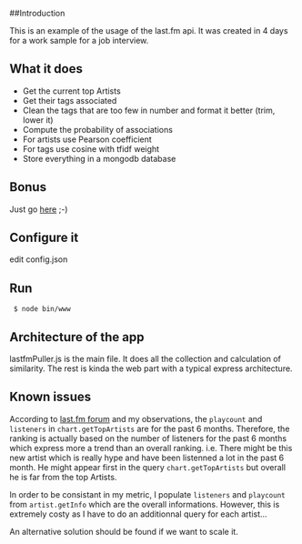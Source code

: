
##Introduction

This is an example of the usage of the last.fm api. It was created in 4 days for a work sample for a job interview.

## What it does

* Get the current top Artists
* Get their tags associated
 * Clean the tags that are too few in number and format it better (trim, lower it)
* Compute the probability of associations 
 * For artists use Pearson coefficient
 * For tags use cosine with tfidf weight
* Store everything in a mongodb database

## Bonus
Just go [here](https://lastfm-playground-zippeurfou.c9.io/) ;-)

## Configure it

edit config.json


## Run
     $ node bin/www

## Architecture of the app

lastfmPuller.js is the main file. It does all the collection and calculation of similarity.
The rest is kinda the web part with a typical express architecture.


## Known issues

According to [last.fm forum](http://www.lastfm.fr/forum/21713/_/598337) and my observations, the `playcount` and `listeners` in `chart.getTopArtists` are for the past 6 months.
Therefore, the ranking is actually based on the number of listeners for the past 6 months which express more a trend than an overall ranking.
i.e. There might be this new artist which is really hype and have been listenned a lot in the past 6 month. He might appear first in the query `chart.getTopArtists` but overall he is far from the top Artists.

In order to be consistant in my metric, I populate `listeners` and `playcount` from `artist.getInfo` which are the overall informations.
However, this is extremely costy as I have to do an additionnal query for each artist... 

An alternative solution should be found if we want to scale it.
